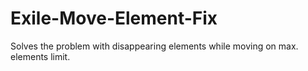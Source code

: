 # Exile-Move-Element-Fix
Solves the problem with disappearing elements while moving on max. elements limit.
